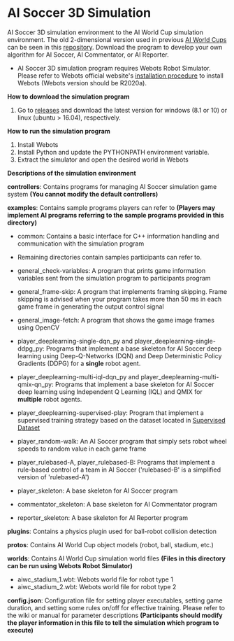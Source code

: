 # AI Soccer 3D Simulation

AI Soccer 3D simulation environment to the AI World Cup simulation environment. The old 2-dimensional version used in previous [AI World Cups](http://aiworldcup.org/) can be seen in this [repository](https://github.com/aiwc/test_world). Download the program to develop your own algorithm for AI Soccer, AI Commentator, or AI Reporter.

- AI Soccer 3D simulation program requires Webots Robot Simulator. Please refer to Webots official website's [installation procedure](https://www.cyberbotics.com/doc/guide/installation-procedure) to install Webots (Webots version should be R2020a).

**How to download the simulation program**

1. Go to [releases](https://github.com/aisoccer/aisoccer-3d/releases) and download the latest version for windows (8.1 or 10) or linux (ubuntu > 16.04), respectively.

**How to run the simulation program**

1. Install Webots
2. Install Python and update the PYTHONPATH environment variable.
3. Extract the simulator and open the desired world in Webots

**Descriptions of the simulation environment**

**controllers**: Contains programs for managing AI Soccer simulation game system **(You cannot modify the default controllers)**

**examples**: Contains sample programs players can refer to **(Players may implement AI programs referring to the sample programs provided in this directory)**

- common: Contains a basic interface for C++ information handling and communication with the simulation program

- Remaining directories contain samples participants can refer to.

- general_check-variables: A program that prints game information variables sent from the simulation program to participants program

- general_frame-skip: A program that implements framing skipping. Frame skipping is advised when your program takes more than 50 ms in each game frame in generating the output control signal

- general_image-fetch: A program that shows the game image frames using OpenCV

- player_deeplearning-single-dqn_py and player_deeplearning-single-ddpg_py: Programs that implement a base skeleton for AI Soccer deep learning using Deep-Q-Networks (DQN) and Deep Deterministic Policy Gradients (DDPG) for a **single** robot agent.

- player_deeplearning-multi-iql-dqn_py and player_deeplearning-multi-qmix-qn_py: Programs that implement a base skeleton for AI Soccer deep learning using Independent Q Learning (IQL) and QMIX for **multiple** robot agents.

- player_deeplearning-supervised-play: Program that implement a supervised training strategy based on the dataset located in [Supervised Dataset](https://gitlab.com/aisoccer/player_supervised-dataset_py)

- player_random-walk: An AI Soccer program that simply sets robot wheel speeds to random value in each game frame

- player_rulebased-A, player_rulebased-B: Programs that implement a rule-based control of a team in AI Soccer ('rulebased-B' is a simplified version of 'rulebased-A')

- player_skeleton: A base skeleton for AI Soccer program

- commentator_skeleton: A base skeleton for AI Commentator program

- reporter_skeleton: A base skeleton for AI Reporter program

**plugins**: Contains a physics plugin used for ball-robot collision detection

**protos**: Contains AI World Cup object models (robot, ball, stadium, etc.)

**worlds**: Contains AI World Cup simulation world files **(Files in this directory can be run using Webots Robot Simulator)**

- aiwc_stadium_1.wbt: Webots world file for robot type 1
- aiwc_stadium_2.wbt: Webots world file for robot type 2

**config.json**: Configuration file for setting player executables, setting game duration, and setting some rules on/off for effective training. Please refer to the wiki or manual for parameter descriptions **(Participants should modify the player information in this file to tell the simulation which program to execute)**
